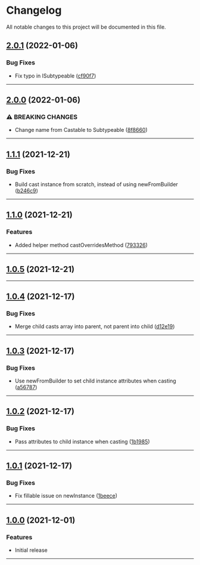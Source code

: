<!--- BEGIN HEADER -->
# Changelog

All notable changes to this project will be documented in this file.
<!--- END HEADER -->

## [2.0.1](https://github.com/vetmoves/com.moves.php.eloquent.subtypeable/compare/2.0.0...2.0.1) (2022-01-06)
### Bug Fixes

* Fix typo in ISubtypeable ([cf90f7](https://github.com/vetmoves/com.moves.php.eloquent.subtypeable/commit/cf90f7c356ec30abd42d39e8cd7b53e6de4d50a0))


---

## [2.0.0](https://github.com/vetmoves/com.moves.php.eloquent.subtypeable/compare/1.1.1...2.0.0) (2022-01-06)
### ⚠ BREAKING CHANGES

* Change name from Castable to Subtypeable ([8f8660](https://github.com/vetmoves/com.moves.php.eloquent.subtypeable/commit/8f86601f1d83bec0ee7190145596ba02cbcc2466))


---

## [1.1.1](https://github.com/vetmoves/com.moves.php.eloquent.subtypeable/compare/1.1.0...1.1.1) (2021-12-21)
### Bug Fixes

* Build cast instance from scratch, instead of using newFromBuilder ([b246c9](https://github.com/vetmoves/com.moves.php.eloquent.subtypeable/commit/b246c9a95f376799d9fdd0d2ba5cca86abd70f66))


---

## [1.1.0](https://github.com/vetmoves/com.moves.php.eloquent.subtypeable/compare/1.0.5...1.1.0) (2021-12-21)
### Features

* Added helper method castOverridesMethod ([793326](https://github.com/vetmoves/com.moves.php.eloquent.subtypeable/commit/7933266c90d911b0c9a7bd118905456711a99073))


---

## [1.0.5](https://github.com/vetmoves/com.moves.php.eloquent.subtypeable/compare/1.0.4...1.0.5) (2021-12-21)

---

## [1.0.4](https://github.com/vetmoves/com.moves.php.eloquent.subtypeable/compare/1.0.3...1.0.4) (2021-12-17)
### Bug Fixes

* Merge child casts array into parent, not parent into child ([d12e19](https://github.com/vetmoves/com.moves.php.eloquent.subtypeable/commit/d12e1903f310a7ad940d3b18e9920ab2b33c1529))


---

## [1.0.3](https://github.com/vetmoves/com.moves.php.eloquent.subtypeable/compare/1.0.2...1.0.3) (2021-12-17)
### Bug Fixes

* Use newFromBuilder to set child instance attributes when casting ([a56787](https://github.com/vetmoves/com.moves.php.eloquent.subtypeable/commit/a56787ddfe3d8daa02ca76cca88d78d77e5f7dc1))


---

## [1.0.2](https://github.com/vetmoves/com.moves.php.eloquent.subtypeable/compare/1.0.1...1.0.2) (2021-12-17)
### Bug Fixes

* Pass attributes to child instance when casting ([1b1985](https://github.com/vetmoves/com.moves.php.eloquent.subtypeable/commit/1b198574e5537c1612817431d754d4ec2493b78f))


---

## [1.0.1](https://github.com/vetmoves/com.moves.php.eloquent.subtypeable/compare/1.0.0...1.0.1) (2021-12-17)
### Bug Fixes

* Fix fillable issue on newInstance ([1beece](https://github.com/vetmoves/com.moves.php.eloquent.subtypeable/commit/1beecef3c42a8a6220f7342f1978f470a80d6342))


---

## [1.0.0](https://github.com/vetmoves/com.moves.php.eloquent.subtypeable/compare/0.0.0...1.0.0) (2021-12-01)
### Features

* Initial release


---

